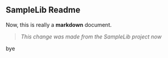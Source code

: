 ## SampleLib Readme

Now, this is really a __markdown__ document.

> _This change was made from the SampleLib project now_


bye

